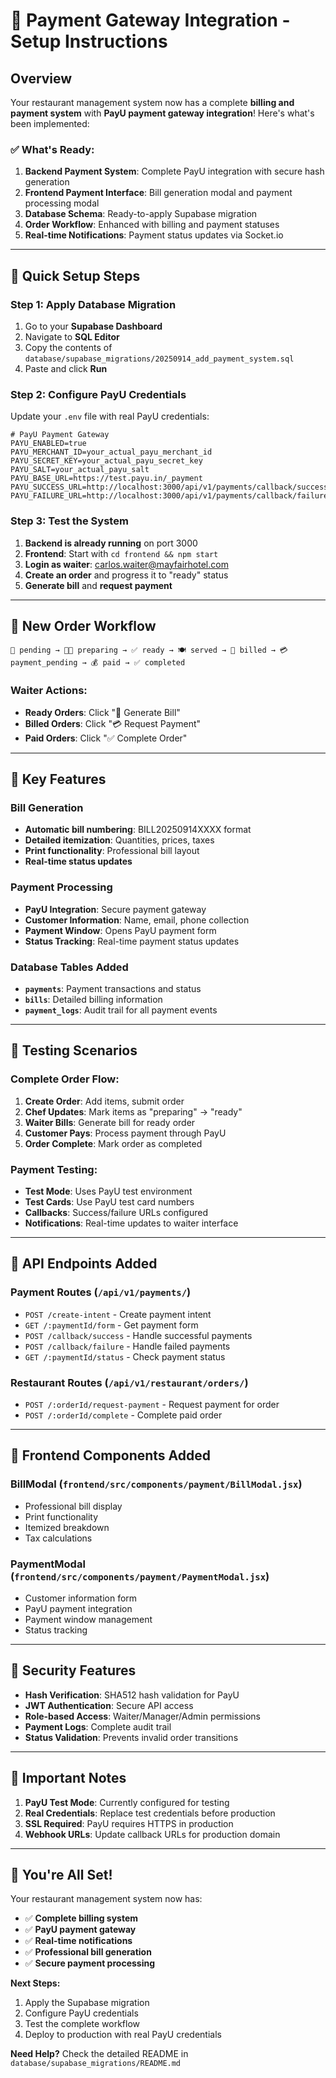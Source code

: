 # 🎉 Payment Gateway Integration - Setup Instructions

## Overview
Your restaurant management system now has a complete **billing and payment system** with **PayU payment gateway integration**! Here's what's been implemented:

### ✅ **What's Ready:**
1. **Backend Payment System**: Complete PayU integration with secure hash generation
2. **Frontend Payment Interface**: Bill generation modal and payment processing modal
3. **Database Schema**: Ready-to-apply Supabase migration
4. **Order Workflow**: Enhanced with billing and payment statuses
5. **Real-time Notifications**: Payment status updates via Socket.io

---

## 🚀 **Quick Setup Steps**

### Step 1: Apply Database Migration
1. Go to your **Supabase Dashboard**
2. Navigate to **SQL Editor**
3. Copy the contents of `database/supabase_migrations/20250914_add_payment_system.sql`
4. Paste and click **Run**

### Step 2: Configure PayU Credentials
Update your `.env` file with real PayU credentials:

```env
# PayU Payment Gateway
PAYU_ENABLED=true
PAYU_MERCHANT_ID=your_actual_payu_merchant_id
PAYU_SECRET_KEY=your_actual_payu_secret_key
PAYU_SALT=your_actual_payu_salt
PAYU_BASE_URL=https://test.payu.in/_payment
PAYU_SUCCESS_URL=http://localhost:3000/api/v1/payments/callback/success
PAYU_FAILURE_URL=http://localhost:3000/api/v1/payments/callback/failure
```

### Step 3: Test the System
1. **Backend is already running** on port 3000
2. **Frontend**: Start with `cd frontend && npm start`
3. **Login as waiter**: carlos.waiter@mayfairhotel.com
4. **Create an order** and progress it to "ready" status
5. **Generate bill** and **request payment**

---

## 🔄 **New Order Workflow**

```
📝 pending → 👨‍🍳 preparing → ✅ ready → 🍽️ served → 📄 billed → 💳 payment_pending → 💰 paid → ✅ completed
```

### **Waiter Actions:**
- **Ready Orders**: Click "📄 Generate Bill"
- **Billed Orders**: Click "💳 Request Payment" 
- **Paid Orders**: Click "✅ Complete Order"

---

## 🎯 **Key Features**

### **Bill Generation**
- **Automatic bill numbering**: BILL20250914XXXX format
- **Detailed itemization**: Quantities, prices, taxes
- **Print functionality**: Professional bill layout
- **Real-time status updates**

### **Payment Processing**
- **PayU Integration**: Secure payment gateway
- **Customer Information**: Name, email, phone collection
- **Payment Window**: Opens PayU payment form
- **Status Tracking**: Real-time payment status updates

### **Database Tables Added**
- **`payments`**: Payment transactions and status
- **`bills`**: Detailed billing information
- **`payment_logs`**: Audit trail for all payment events

---

## 🧪 **Testing Scenarios**

### **Complete Order Flow:**
1. **Create Order**: Add items, submit order
2. **Chef Updates**: Mark items as "preparing" → "ready"
3. **Waiter Bills**: Generate bill for ready order
4. **Customer Pays**: Process payment through PayU
5. **Order Complete**: Mark order as completed

### **Payment Testing:**
- **Test Mode**: Uses PayU test environment
- **Test Cards**: Use PayU test card numbers
- **Callbacks**: Success/failure URLs configured
- **Notifications**: Real-time updates to waiter interface

---

## 🔧 **API Endpoints Added**

### **Payment Routes** (`/api/v1/payments/`)
- `POST /create-intent` - Create payment intent
- `GET /:paymentId/form` - Get payment form
- `POST /callback/success` - Handle successful payments
- `POST /callback/failure` - Handle failed payments
- `GET /:paymentId/status` - Check payment status

### **Restaurant Routes** (`/api/v1/restaurant/orders/`)
- `POST /:orderId/request-payment` - Request payment for order
- `POST /:orderId/complete` - Complete paid order

---

## 🎨 **Frontend Components Added**

### **BillModal** (`frontend/src/components/payment/BillModal.jsx`)
- Professional bill display
- Print functionality
- Itemized breakdown
- Tax calculations

### **PaymentModal** (`frontend/src/components/payment/PaymentModal.jsx`)
- Customer information form
- PayU payment integration
- Payment window management
- Status tracking

---

## 🔐 **Security Features**

- **Hash Verification**: SHA512 hash validation for PayU
- **JWT Authentication**: Secure API access
- **Role-based Access**: Waiter/Manager/Admin permissions
- **Payment Logs**: Complete audit trail
- **Status Validation**: Prevents invalid order transitions

---

## 🚨 **Important Notes**

1. **PayU Test Mode**: Currently configured for testing
2. **Real Credentials**: Replace test credentials before production
3. **SSL Required**: PayU requires HTTPS in production
4. **Webhook URLs**: Update callback URLs for production domain

---

## 🎉 **You're All Set!**

Your restaurant management system now has:
- ✅ **Complete billing system**
- ✅ **PayU payment gateway**
- ✅ **Real-time notifications**
- ✅ **Professional bill generation**
- ✅ **Secure payment processing**

**Next Steps:**
1. Apply the Supabase migration
2. Configure PayU credentials
3. Test the complete workflow
4. Deploy to production with real PayU credentials

**Need Help?** Check the detailed README in `database/supabase_migrations/README.md`
